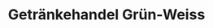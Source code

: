 ---
title: "Getränkehandel Grün-Weiss"
url: /weinboehla/getraenkehandel-gruen-weiss/
shop: Getränke
---